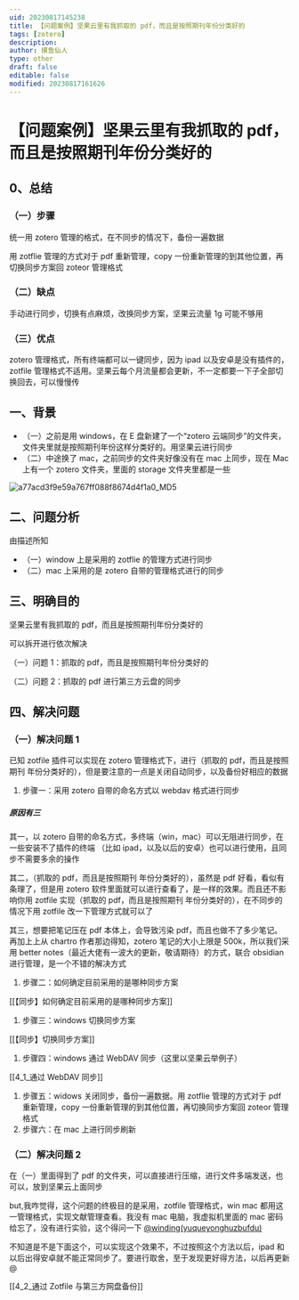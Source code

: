 ```yaml
---
uid: 20230817145238
title: 【问题案例】坚果云里有我抓取的 pdf，而且是按照期刊年份分类好的
tags: [zotero]
description: 
author: 摸鱼仙人
type: other
draft: false
editable: false
modified: 20230817161626
---
```


# 【问题案例】坚果云里有我抓取的 pdf，而且是按照期刊年份分类好的

## 0、总结

### （一）步骤

统一用 zotero 管理的格式，在不同步的情况下，备份一遍数据

用 zotflie 管理的方式对于 pdf 重新管理，copy 一份重新管理的到其他位置，再切换同步方案回 zoteor 管理格式

### （二）缺点

手动进行同步，切换有点麻烦，改换同步方案，坚果云流量 1g 可能不够用

### （三）优点

zotero 管理格式，所有终端都可以一键同步，因为 ipad 以及安卓是没有插件的，zotfile 管理格式不适用。坚果云每个月流量都会更新，不一定都要一下子全部切换回去，可以慢慢传

## 一、背景

- （一）之前是用 windows，在 E 盘新建了一个“zotero 云端同步”的文件夹，文件夹里就是按照期刊年份这样分类好的。用坚果云进行同步
- （二）中途换了 mac，之前同步的文件夹好像没有在 mac 上同步，现在 Mac 上有一个 zotero 文件夹，里面的 storage 文件夹里都是一些

![a77acd3f9e59a767ff088f8674d4f1a0_MD5](https://cdn.pkmer.cn/images/202308171549171.png!pkmer)

## 二、问题分析

由描述所知

- （一）window 上是采用的 zotflie 的管理方式进行同步
- （二）mac 上采用的是 zotero 自带的管理格式进行的同步

## 三、明确目的

坚果云里有我抓取的 pdf，而且是按照期刊年份分类好的

可以拆开进行依次解决

（一）问题 1：抓取的 pdf，而且是按照期刊年份分类好的

（二）问题 2：抓取的 pdf 进行第三方云盘的同步

## 四、解决问题

### （一）解决问题 1

已知 zotfile 插件可以实现在 zotero 管理格式下，进行（抓取的 pdf，而且是按照期刊 年份分类好的），但是要注意的一点是关闭自动同步，以及备份好相应的数据

1. 步骤一：采用 zotero 自带的命名方式以 webdav 格式进行同步

##### 原因有三

其一，以 zotero 自带的命名方式，多终端（win，mac）可以无阻进行同步，在一些安装不了插件的终端 （比如 ipad，以及以后的安卓）也可以进行使用，且同步不需要多余的操作

其二，（抓取的 pdf，而且是按照期刊 年份分类好的），虽然是 pdf 好看，看似有条理了，但是用 zotero 软件里面就可以进行查看了，是一样的效果。而且还不影响你用 zotfile 实现（抓取的 pdf，而且是按照期刊 年份分类好的），在不同步的情况下用 zotfile 改一下管理方式就可以了

其三，想要把笔记压在 pdf 本体上，会导致污染 pdf，而且也做不了多少笔记。再加上上从 chartro 作者那边得知，zotero 笔记的大小上限是 500k，所以我们采用 better notes（最近大佬有一波大的更新，敬请期待）的方式，联合 obsidian 进行管理，是一个不错的解决方式

1. 步骤二：如何确定目前采用的是哪种同步方案

[[【同步】如何确定目前采用的是哪种同步方案]]

1. 步骤三：windows 切换同步方案

[[【同步】切换同步方案]]

1. 步骤四：windows 通过 WebDAV 同步（这里以坚果云举例子）

[[4_1_通过 WebDAV 同步]]

1. 步骤五：widows 关闭同步，备份一遍数据。用 zotflie 管理的方式对于 pdf 重新管理，copy 一份重新管理的到其他位置，再切换同步方案回 zoteor 管理格式
2. 步骤六：在 mac 上进行同步刷新

### （二）解决问题 2

在（一）里面得到了 pdf 的文件夹，可以直接进行压缩，进行文件多端发送，也可以，放到坚果云上面同步

but,我咋觉得，这个问题的终极目的是采用，zotfile 管理格式，win mac 都用这一管理格式，实现文献管理查看。我没有 mac 电脑，我虚拟机里面的 mac 密码给忘了，没有进行实验，这个得问一下 [@winding(yuqueyonghuzbufdu)](/yuqueyonghuzbufdu)

不知道是不是下面这个，可以实现这个效果不，不过按照这个方法以后，ipad 和以后出得安卓就不能正常同步了。要进行取舍，至于发现更好得方法，以后再更新@

[[4_2_通过 Zotfile 与第三方网盘备份]]

